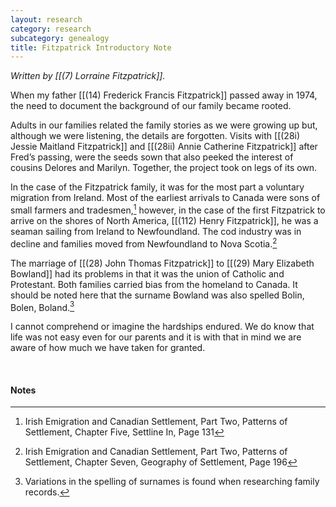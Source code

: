 ```yaml
---
layout: research
category: research
subcategory: genealogy
title: Fitzpatrick Introductory Note
---
```


*Written by [[(7) Lorraine Fitzpatrick]].*

When my father [[(14) Frederick Francis Fitzpatrick]] passed away in 1974, the need to document the background of our family became rooted.

Adults in our families related the family stories as we were growing up but, although we were listening, the details are forgotten. Visits with [[(28i) Jessie Maitland Fitzpatrick]] and [[(28ii) Annie Catherine Fitzpatrick]] after Fred’s passing, were the seeds sown that also peeked the interest of cousins Delores and Marilyn. Together, the project took on legs of its own.

In the case of the Fitzpatrick family, it was for the most part a voluntary migration from Ireland.  Most of the earliest arrivals to Canada were sons of small farmers and tradesmen,[^1] however, in the case of the first Fitzpatrick to arrive on the shores of North America, [[(112) Henry Fitzpatrick]], he was a seaman sailing from Ireland to Newfoundland. The cod industry was in decline and families moved from Newfoundland to Nova Scotia.[^2]

The marriage of [[(28) John Thomas Fitzpatrick]] to [[(29) Mary Elizabeth Bowland]] had its problems in that it was the union of Catholic and Protestant.  Both families carried bias from the homeland to Canada.  It should be noted here that the surname Bowland was also spelled Bolin, Bolen, Boland.[^3]

I cannot comprehend or imagine the hardships endured.  We do know that life was not easy even for our parents and it is with that in mind we are aware of how much we have taken for granted.

<br>


#### Notes

[^1]: Irish Emigration and Canadian Settlement, Part Two, Patterns of Settlement, Chapter Five, Settline In, Page 131
[^2]: Irish Emigration and Canadian Settlement, Part Two, Patterns of Settlement, Chapter Seven, Geography of Settlement, Page 196
[^3]: Variations in the spelling of surnames is found when researching family records.
